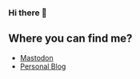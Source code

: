 ### Hi there 👋

## Where you can find me?

- [Mastodon](https://toot.krivokuca.dev/@casastorta)
- [Personal Blog](https://krivokuca.dev/)

<!--
**casastorta/casastorta** is a ✨ _special_ ✨ repository because its `README.md` (this file) appears on your GitHub profile.

Here are some ideas to get you started:

- 🔭 I’m currently working on ...
- 🌱 I’m currently learning ...
- 👯 I’m looking to collaborate on ...
- 🤔 I’m looking for help with ...
- 💬 Ask me about ...
- 📫 How to reach me: ...
- 😄 Pronouns: ...
- ⚡ Fun fact: ...
-->
